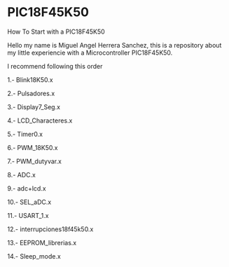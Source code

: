 # PIC18F45K50
How To Start with a PIC18F45K50

Hello my name is Miguel Angel Herrera Sanchez, this is a repository about my little experiencie with a Microcontroller PIC18F45K50.

I recommend following this order

1.- Blink18K50.x

2.- Pulsadores.x

3.- Display7_Seg.x

4.- LCD_Characteres.x

5.- Timer0.x

6.- PWM_18K50.x

7.- PWM_dutyvar.x

8.- ADC.x

9.- adc+lcd.x

10.- SEL_aDC.x

11.- USART_1.x

12.- interrupciones18f45k50.x

13.- EEPROM_librerias.x

14.- Sleep_mode.x
